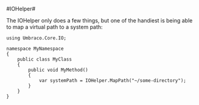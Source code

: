 #IOHelper#

The IOHelper only does a few things, but one of the handiest is being able to map a virtual path to a system path:

```
using Umbraco.Core.IO;

namespace MyNamespace
{
    public class MyClass
    {
        public void MyMethod()
        {
            var systemPath = IOHelper.MapPath("~/some-directory");
        }
    }
}
```